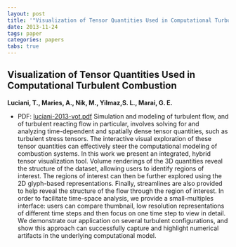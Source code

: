 ```yaml
---
layout: post
title: '"Visualization of Tensor Quantities Used in Computational Turbulent Combustion"'
date: 2013-11-24
tags: paper
categories: papers
tabs: true
---
```


## Visualization of Tensor Quantities Used in Computational Turbulent Combustion
**Luciani, T., Maries, A., Nik, M., Yilmaz,S. L., Marai, G. E.**
- PDF: [luciani-2013-vot.pdf](/documents/luciani-2013-vot.pdf)
Simulation and modeling of turbulent flow, and of turbulent reacting flow in particular, involves solving for and analyzing time-dependent and spatially dense tensor quantities, such as turbulent stress tensors. The interactive visual exploration of these tensor quantities can effectively steer the computational modeling of combustion systems. In this work we present an integrated, hybrid tensor visualization tool. Volume renderings of the 3D quantities reveal the structure of the dataset, allowing users to identify regions of interest. The regions of interest can then be further explored using the 2D glyph-based representations. Finally, streamlines are also provided to help reveal the structure of the flow through the region of interest. In order to facilitate time-space analysis, we provide a small-multiples interface: users can compare thumbnail, low resolution representations of different time steps and then focus on one time step to view in detail. We demonstrate our application on several turbulent configurations, and show this approach can successfully capture and highlight numerical artifacts in the underlying computational model.